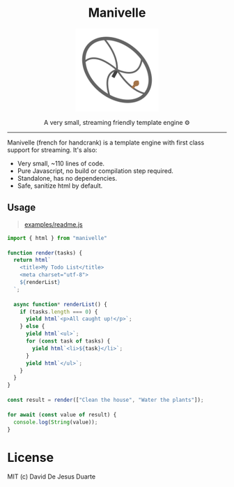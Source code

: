 <div align="center">
  <h1>Manivelle</h1>
  <img src="logo.svg" alt="manivelle" height="190" />
  <p>A very small, streaming friendly template engine ⚙️</p>
</div>

---

Manivelle (french for handcrank) is a template engine with first class support for streaming.
It's also:
- Very small, ~110 lines of code.
- Pure Javascript, no build or compilation step required.
- Standalone, has no dependencies.
- Safe, sanitize html by default.

## Usage

> [examples/readme.js](examples/readme.js)

```js
import { html } from "manivelle"

function render(tasks) {
  return html`
    <title>My Todo List</title>
    <meta charset="utf-8">
    ${renderList}
  `;

  async function* renderList() {
    if (tasks.length === 0) {
      yield html`<p>All caught up!</p>`;
    } else {
      yield html`<ul>`;
      for (const task of tasks) {
        yield html`<li>${task}</li>`;
      }
      yield html`</ul>`;
    }
  }
}

const result = render(["Clean the house", "Water the plants"]);

for await (const value of result) {
  console.log(String(value));
}
```

# License

MIT (c) David De Jesus Duarte